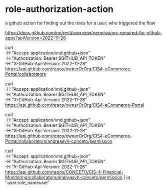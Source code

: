 # role-authorization-action
a github action for finding out the roles for a user, who triggered the flow

https://docs.github.com/en/rest/overview/permissions-required-for-github-apps?apiVersion=2022-11-28


curl \
  -H "Accept: application/vnd.github+json" \
  -H "Authorization: Bearer $GITHUB_API_TOKEN"\
  -H "X-GitHub-Api-Version: 2022-11-28" \
https://api.github.com/repos/ownerOrOrg/CIS4-eCommerce-Portal/collaborators

curl \
  -H "Accept: application/vnd.github+json" \
  -H "Authorization: Bearer $GITHUB_API_TOKEN"\
  -H "X-GitHub-Api-Version: 2022-11-28" \
https://api.github.com/repos/ownerOrOrg/CIS4-eCommerce-Portal


curl \
  -H "Accept: application/vnd.github+json" \
  -H "Authorization: Bearer $GITHUB_API_TOKEN"\
  -H "X-GitHub-Api-Version: 2022-11-28" \
https://api.github.com/repos/ownerOrOrg/CIS4-eCommerce-Portal/collaborators/andreasvh-conceto/permission


curl \
  -H "Accept: application/vnd.github+json" \
  -H "Authorization: Bearer $GITHUB_API_TOKEN"\
  -H "X-GitHub-Api-Version: 2022-11-28" \
https://api.github.com/repos/CONCETO/CIS-4-Financial-Monitoring/collaborators/andreasvh-conceto/permission | jq '.user.role_nameuser'